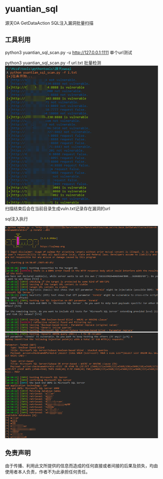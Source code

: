 # yuantian_sql
源天OA GetDataAction SQL注入漏洞批量扫描

## 工具利用

python3 yuantian_sql_scan.py -u http://127.0.0.1:1111 单个url测试

python3 yuantian_sql_scan.py -f url.txt 批量检测
![](./1.png)
扫描结束后会在当前目录生成vuln.txt记录存在漏洞的url


sql注入执行

![](./sql1.png)
![](./sql2.png)

## 免责声明

由于传播、利用此文所提供的信息而造成的任何直接或者间接的后果及损失，均由使用者本人负责，作者不为此承担任何责任。
